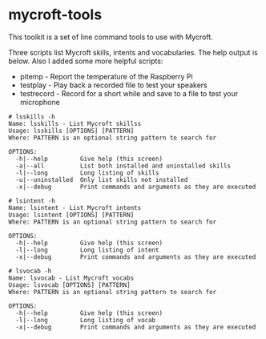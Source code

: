 # mycroft-tools
This toolkit is a set of line command tools to use with Mycroft.

Three scripts list Mycroft skills, intents and vocabularies. The help output is below.
Also I added some more helpful scripts:
  * pitemp     - Report the temperature of the Raspberry Pi
  * testplay   - Play back a recorded file to test your speakers
  * testrecord - Record for a short while and save to a file to test your microphone
```
# lsskills -h
Name: lsskills - List Mycroft skillss
Usage: lsskills [OPTIONS] [PATTERN]
Where: PATTERN is an optional string pattern to search for

OPTIONS:
  -h|--help         Give help (this screen)
  -a|--all          List both installed and uninstalled skills
  -l|--long         Long listing of skills
  -u|--uninstalled  Only list skills not installed
  -x|--debug        Print commands and arguments as they are executed

# lsintent -h
Name: lsintent - List Mycroft intents
Usage: lsintent [OPTIONS] [PATTERN]
Where: PATTERN is an optional string pattern to search for

OPTIONS:
  -h|--help         Give help (this screen)
  -l|--long         Long listing of intent
  -x|--debug        Print commands and arguments as they are executed

# lsvocab -h
Name: lsvocab - List Mycroft vocabs
Usage: lsvocab [OPTIONS] [PATTERN]
Where: PATTERN is an optional string pattern to search for

OPTIONS:
  -h|--help         Give help (this screen)
  -l|--long         Long listing of vocab
  -x|--debug        Print commands and arguments as they are executed
```
